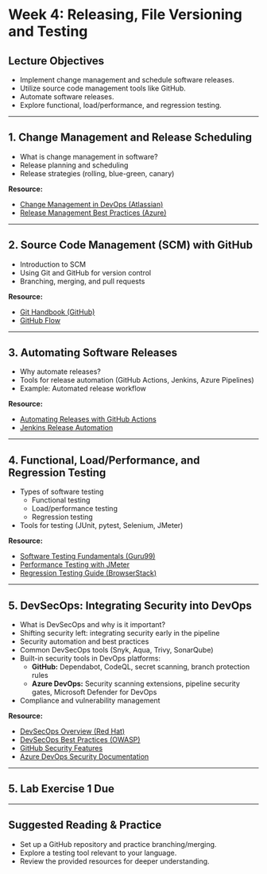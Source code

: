 # Week 4: Releasing, File Versioning and Testing

## Lecture Objectives
- Implement change management and schedule software releases.
- Utilize source code management tools like GitHub.
- Automate software releases.
- Explore functional, load/performance, and regression testing.

---

## 1. Change Management and Release Scheduling
- What is change management in software?
- Release planning and scheduling
- Release strategies (rolling, blue-green, canary)

**Resource:**  
- [Change Management in DevOps (Atlassian)](https://www.atlassian.com/it-unplugged/change-management/devops-change-management)
- [Release Management Best Practices (Azure)](https://learn.microsoft.com/en-us/azure/devops/learn/what-is-release-management)

---

## 2. Source Code Management (SCM) with GitHub
- Introduction to SCM
- Using Git and GitHub for version control
- Branching, merging, and pull requests

**Resource:**  
- [Git Handbook (GitHub)](https://guides.github.com/introduction/git-handbook/)
- [GitHub Flow](https://docs.github.com/en/get-started/quickstart/github-flow)

---

## 3. Automating Software Releases
- Why automate releases?
- Tools for release automation (GitHub Actions, Jenkins, Azure Pipelines)
- Example: Automated release workflow

**Resource:**  
- [Automating Releases with GitHub Actions](https://docs.github.com/en/actions/publishing-packages/publishing-nodejs-packages)
- [Jenkins Release Automation](https://www.jenkins.io/doc/book/pipeline/release/)

---

## 4. Functional, Load/Performance, and Regression Testing
- Types of software testing
  - Functional testing
  - Load/performance testing
  - Regression testing
- Tools for testing (JUnit, pytest, Selenium, JMeter)

**Resource:**  
- [Software Testing Fundamentals (Guru99)](https://www.guru99.com/software-testing.html)
- [Performance Testing with JMeter](https://jmeter.apache.org/usermanual/get-started.html)
- [Regression Testing Guide (BrowserStack)](https://www.browserstack.com/guide/regression-testing)

---

## 5. DevSecOps: Integrating Security into DevOps
- What is DevSecOps and why is it important?
- Shifting security left: integrating security early in the pipeline
- Security automation and best practices
- Common DevSecOps tools (Snyk, Aqua, Trivy, SonarQube)
- Built-in security tools in DevOps platforms:
  - **GitHub:** Dependabot, CodeQL, secret scanning, branch protection rules
  - **Azure DevOps:** Security scanning extensions, pipeline security gates, Microsoft Defender for DevOps
- Compliance and vulnerability management

**Resource:**
- [DevSecOps Overview (Red Hat)](https://www.redhat.com/en/topics/devops/what-is-devsecops)
- [DevSecOps Best Practices (OWASP)](https://owasp.org/www-project-devsecops-best-practices/)
- [GitHub Security Features](https://docs.github.com/en/code-security)
- [Azure DevOps Security Documentation](https://learn.microsoft.com/en-us/azure/devops/learn/security-devops)

---

## 5. Lab Exercise 1 Due

---

## Suggested Reading & Practice
- Set up a GitHub repository and practice branching/merging.
- Explore a testing tool relevant to your language.
- Review the provided resources for deeper understanding.
